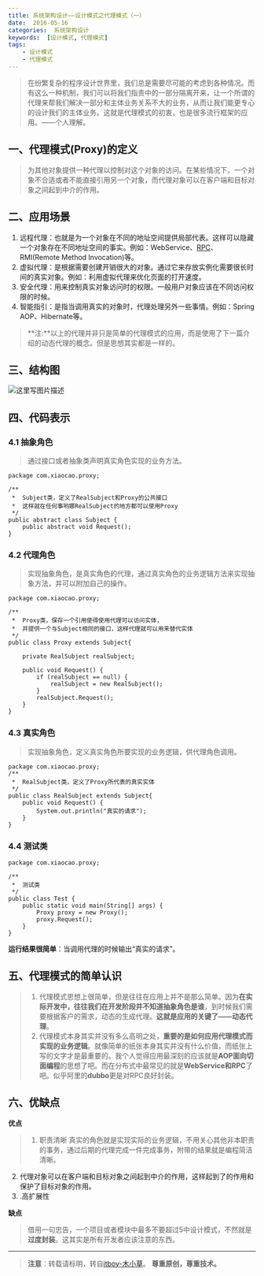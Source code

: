 ```yaml
---
title: 系统架构设计——设计模式之代理模式（一）
date:  2016-05-16
categories:  系统架构设计
keywords:  [设计模式, 代理模式]
tags: 
	- 设计模式
	- 代理模式
---
```

>在纷繁复杂的程序设计世界里，我们总是需要尽可能的考虑到各种情况。而有这么一种机制，我们可以将我们指责中的一部分隔离开来，让一个所谓的代理来帮我们解决一部分和主体业务关系不大的业务，从而让我们能更专心的设计我们的主体业务。这就是代理模式的初衷，也是很多流行框架的应用。——个人理解。
## 一、代理模式(Proxy)的定义
>为其他对象提供一种代理以控制对这个对象的访问。在某些情况下，一个对象不合适或者不能直接引用另一个对象，而代理对象可以在客户端和目标对象之间起到中介的作用。
## 二、应用场景
1. 远程代理：也就是为一个对象在不同的地址空间提供局部代表。这样可以隐藏一个对象存在不同地址空间的事实。例如：WebService、[RPC](http://blog.csdn.net/qq_25689397/article/details/51051945)、RMI(Remote Method Invocation)等。
2. 虚拟代理：是根据需要创建开销很大的对象。通过它来存放实例化需要很长时间的真实对象。例如：利用虚拟代理来优化页面的打开速度。
3. 安全代理：用来控制真实对象访问时的权限。一般用户对象应该在不同访问权限的时候。
4. 智能指引：是指当调用真实的对象时，代理处理另外一些事情。例如：Spring AOP、Hibernate等。
>**注:**以上的代理并非只是简单的代理模式的应用，而是使用了下一篇介绍的动态代理的概念。但是思想其实都是一样的。

## 三、结构图
![这里写图片描述](http://img.blog.csdn.net/20160515201641223)
## 四、代码表示
### 4.1 抽象角色
>通过接口或者抽象类声明真实角色实现的业务方法。
```
package com.xiaocao.proxy;

/**
 *	Subject类，定义了RealSubject和Proxy的公共接口
 *	这样就在任何事哟娜RealSubject的地方都可以使用Proxy 
 */
public abstract class Subject {
	public abstract void Request();
}
```
### 4.2 代理角色
> 实现抽象角色，是真实角色的代理，通过真实角色的业务逻辑方法来实现抽象方法，并可以附加自己的操作。
```
package com.xiaocao.proxy;

/**
 *	Proxy类，保存一个引用使得使用代理可以访问实体，
 *	并提供一个与Subject相同的接口，这样代理就可以用来替代实体
 */
public class Proxy extends Subject{
	
	private RealSubject realSubject;
	
	public void Request() {
		if (realSubject == null) {
			realSubject = new RealSubject();
		}
		realSubject.Request();
	}
}
```
### 4.3 真实角色
> 实现抽象角色，定义真实角色所要实现的业务逻辑，供代理角色调用。
```
package com.xiaocao.proxy;
/**
 *	RealSubject类，定义了Proxy所代表的真实实体 
 */
public class RealSubject extends Subject{
	public void Request() {
		System.out.println("真实的请求");
	}
}
```
### 4.4 测试类
```
package com.xiaocao.proxy;

/**
 *	测试类
 */
public class Test {
	public static void main(String[] args) {
		Proxy proxy = new Proxy();
		proxy.Request();
	}
}
```
**运行结果很简单**：当调用代理的时候输出“真实的请求”。
## 五、代理模式的简单认识
> 1. 代理模式思想上很简单，但是往往在应用上并不是那么简单。因为**在实际开发中，往往我们在开发阶段并不知道抽象角色是谁**，到时候我们需要根据客户的需求，动态的生成代理。**这就是应用的关键了——动态代理**。
> 2. 代理模式本身其实并没有多么高明之处，**重要的是如何应用代理模式而实现的业务逻辑**。就像简单的纸张本身其实并没有什么价值，而纸张上写的文字才是最重要的。我个人觉得应用最深刻的应该就是**AOP面向切面编程**的思想了吧。而在分布式中最常见的就是**WebService和RPC**了吧。似乎阿里的**dubbo**更是对RPC良好封装。
## 六、优缺点
**优点**
>1. 职责清晰
真实的角色就是实现实际的业务逻辑，不用关心其他非本职责的事务，通过后期的代理完成一件完成事务，附带的结果就是编程简洁清晰。
2. 代理对象可以在客户端和目标对象之间起到中介的作用，这样起到了的作用和保护了目标对象的作用。
3. .高扩展性

**缺点**
>借用一句忠告，一个项目或者模块中最多不要超过5中设计模式，不然就是**过度封装**。这其实是所有开发者应该注意的东西。

  -------------------------------------------
  >**注意**：转载请标明，转自[itboy-木小草](http://muxiaocao.cn)。
>**尊重原创，尊重技术。**
